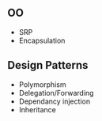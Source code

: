 ## OO
- SRP
- Encapsulation

## Design Patterns
- Polymorphism
- Delegation/Forwarding
- Dependancy injection
- Inheritance
